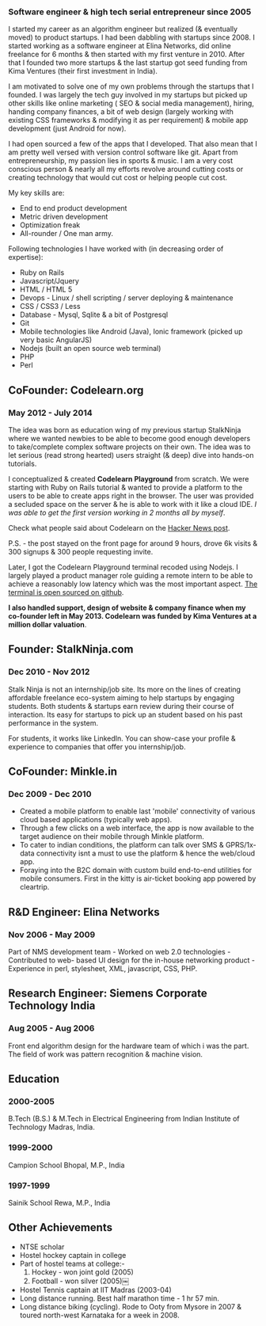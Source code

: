 ### Software engineer & high tech serial entrepreneur since 2005

I started my career as an algorithm engineer but realized (& eventually moved) to product startups. I had been dabbling with startups since 2008. I started working as a software engineer at Elina Networks, did online freelance for 6 months & then started with my first venture in 2010. After that I founded two more startups & the last startup got seed funding from Kima Ventures (their first investment in India).

I am motivated to solve one of my own problems through the startups that I founded. I was largely the tech guy involved in my startups but picked up other skills like online marketing ( SEO & social media management), hiring, handing company finances, a bit of web design (largely working with existing CSS frameworks & modifying it as per requirement) & mobile app development (just Android for now).

I had open sourced a few of the apps that I developed. That also mean that I am pretty well versed with version control software like git.
Apart from entrepreneurship, my passion lies in sports & music. I am a very cost conscious person & nearly all my efforts revolve around cutting costs or creating technology that would cut cost or helping people cut cost.

My key skills are:

* End to end product development 
* Metric driven development
* Optimization freak
* All-rounder / One man army.

Following technologies I have worked with (in decreasing order of expertise):

* Ruby on Rails
* Javascript/Jquery
* HTML / HTML 5
* Devops - Linux / shell scripting / server deploying & maintenance 
* CSS / CSS3 / Less
* Database - Mysql, Sqlite & a bit of Postgresql
* Git
* Mobile technologies like Android (Java), Ionic framework (picked up very basic AngularJS)
* Nodejs (built an open source web terminal)
* PHP
* Perl


## CoFounder: Codelearn.org
### May 2012 - July 2014

The idea was born as education wing of my previous startup StalkNinja where we wanted newbies to be able to become good enough developers to take/complete complex software projects on their own. The idea was to let serious (read strong hearted) users straight (& deep) dive into hands-on tutorials. 

I conceptualized & created **Codelearn Playground** from scratch. We were starting with Ruby on Rails tutorial & wanted to provide a platform to the users to be able to create apps right in the browser. The user was provided a secluded space on the server & he is able to work with it like a cloud IDE. *I was able to get the first version working in 2 months all by myself*.

Check what people said about Codelearn on the [Hacker News post](http://news.ycombinator.com/item?id=4213260).

P.S. - the post stayed on the front page for around 9 hours, drove 6k visits & 300 signups & 300 people requesting invite.

Later, I got the Codelearn Playground terminal recoded using Nodejs. I largely played a product manager role guiding a remote intern to be able to achieve a reasonably low latency which was the most important aspect. [The terminal is open sourced on github](https://github.com/pocha/terminal-codelearn).

**I also handled support, design of website & company finance when my co-founder left in May 2013. Codelearn was funded by Kima Ventures at a million dollar valuation**.

## Founder: StalkNinja.com
### Dec 2010 - Nov 2012

Stalk Ninja is not an internship/job site. Its more on the lines of creating affordable freelance eco-system aiming to help startups by engaging students. Both students & startups earn review during their course of interaction. Its easy for startups to pick up an student based on his past performance in the system.

For students, it works like LinkedIn. You can show-case your profile & experience to companies that offer you internship/job.

## CoFounder: Minkle.in
### Dec 2009 - Dec 2010

* Created a mobile platform to enable last 'mobile' connectivity of various cloud based applications (typically web apps).
* Through a few clicks on a web interface, the app is now available to the target audience on their mobile through Minkle platform.
* To cater to indian conditions, the platform can talk over SMS & GPRS/1x-data connectivity isnt a must to use the platform & hence the web/cloud app. 
* Foraying into the B2C domain with custom build end-to-end utilities for mobile consumers. First in the kitty is air-ticket booking app powered by cleartrip.

## R&D Engineer: Elina Networks
### Nov 2006 - May 2009

Part of NMS development team - Worked on web 2.0 technologies - Contributed to web- based UI design for the in-house networking product - Experience in perl, stylesheet, XML, javascript, CSS, PHP.

## Research Engineer: Siemens Corporate Technology India
### Aug 2005 - Aug 2006

Front end algorithm design for the hardware team of which i was the part. The field of work was pattern recognition & machine vision.


## Education
### 2000-2005
B.Tech (B.S.) & M.Tech in Electrical Engineering from Indian Institute of Technology Madras, India.
### 1999-2000
Campion School Bhopal, M.P., India
### 1997-1999
Sainik School Rewa, M.P., India

## Other Achievements

* NTSE scholar
* Hostel hockey captain in college 
* Part of hostel teams at college:- 
  1) Hockey - won joint gold (2005) 
  2) Football - won silver (2005)￼
* Hostel Tennis captain at IIT Madras (2003-04)
* Long distance running. Best half marathon time - 1 hr 57 min.
* Long distance biking (cycling). Rode to Ooty from Mysore in 2007 & toured north-west Karnataka for a week in 2008. 
